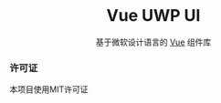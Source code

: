 <p align="center" style="text-align:center;">
    <a href="https://ms-design.github.io/">
        <img width="220" :src="$withBase('/logo.png')">
    </a>
</p>

<h1 align="center" style="text-align:center;">Vue UWP UI</h1>

<p align="center" style="text-align:center;margin: 10px 0;">
    基于微软设计语言的 <a href="https://vuejs.org/">Vue</a> 组件库
</p>

### 许可证

本项目使用MIT许可证

